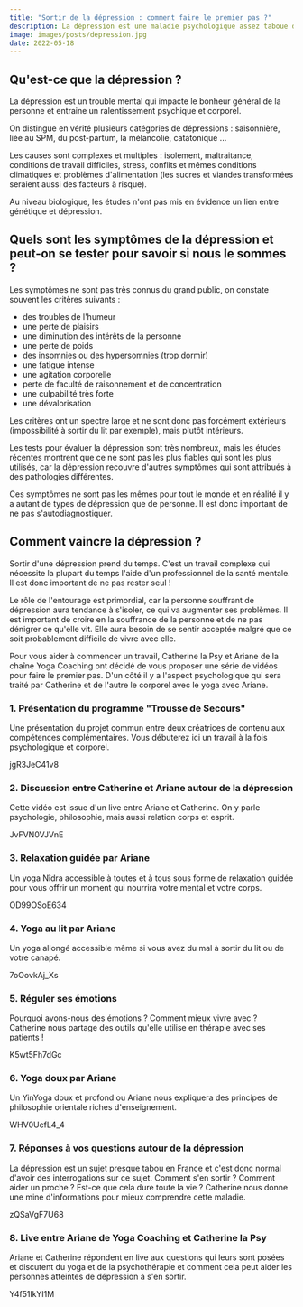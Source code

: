 ```yaml
---
title: "Sortir de la dépression : comment faire le premier pas ?"
description: La dépression est une maladie psychologique assez taboue dans notre société. Vaincre la dépression n'est donc chose aisée. Ariane de la chaîne Yoga Coaching et Catherine la Psy se sont rencontrées pour vous proposer un programme complet pour commencer un travail et sortir de la dépression.
image: images/posts/depression.jpg
date: 2022-05-18
---
```


## Qu'est-ce que la dépression ?

La dépression est un trouble mental qui impacte le bonheur général de la personne et entraine un ralentissement psychique et corporel.

On distingue en vérité plusieurs catégories de dépressions : saisonnière, liée au SPM, du post-partum, la mélancolie, catatonique ...

Les causes sont complexes et multiples : isolement, maltraitance, conditions de travail difficiles, stress, conflits et mêmes conditions climatiques et problèmes d'alimentation (les sucres et viandes transformées seraient aussi des facteurs à risque).

Au niveau biologique, les études n'ont pas mis en évidence un lien entre génétique et dépression.

## Quels sont les symptômes de la dépression et peut-on se tester pour savoir si nous le sommes ?

Les symptômes ne sont pas très connus du grand public, on constate souvent les critères suivants :

- des troubles de l'humeur
- une perte de plaisirs
- une diminution des intérêts de la personne
- une perte de poids
- des insomnies ou des hypersomnies (trop dormir)
- une fatigue intense
- une agitation corporelle
- perte de faculté de raisonnement et de concentration
- une culpabilité très forte
- une dévalorisation

Les critères ont un spectre large et ne sont donc pas forcément extérieurs (impossibilité à sortir du lit par exemple), mais plutôt intérieurs.

Les tests pour évaluer la dépression sont très nombreux, mais les études récentes montrent que ce ne sont pas les plus fiables qui sont les plus utilisés, car la dépression recouvre d'autres symptômes qui sont attribués à des pathologies différentes.

Ces symptômes ne sont pas les mêmes pour tout le monde et en réalité il y a autant de types de dépression que de personne. Il est donc important de ne pas s'autodiagnostiquer.

## Comment vaincre la dépression ?

Sortir d'une dépression prend du temps. C'est un travail complexe qui nécessite la plupart du temps l'aide d'un professionnel de la santé mentale. Il est donc important de ne pas rester seul !

Le rôle de l'entourage est primordial, car la personne souffrant de dépression aura tendance à s'isoler, ce qui va augmenter ses problèmes. Il est important de croire en la souffrance de la personne et de ne pas dénigrer ce qu'elle vit. Elle aura besoin de se sentir acceptée malgré que ce soit probablement difficile de vivre avec elle.

Pour vous aider à commencer un travail, Catherine la Psy et Ariane de la chaîne Yoga Coaching ont décidé de vous proposer une série de vidéos pour faire le premier pas. D'un côté il y a l'aspect psychologique qui sera traité par Catherine et de l'autre le corporel avec le yoga avec Ariane.

### 1. Présentation du programme "Trousse de Secours"

Une présentation du projet commun entre deux créatrices de contenu aux compétences complémentaires. Vous débuterez ici un travail à la fois psychologique et corporel.

<embed-youtube>jgR3JeC41v8</embed-youtube>

### 2. Discussion entre Catherine et Ariane autour de la dépression

Cette vidéo est issue d'un live entre Ariane et Catherine. On y parle psychologie, philosophie, mais aussi relation corps et esprit.

<embed-youtube>JvFVN0VJVnE</embed-youtube>

### 3. Relaxation guidée par Ariane

Un yoga Nîdra accessible à toutes et à tous sous forme de relaxation guidée pour vous offrir un moment qui nourrira votre mental et votre corps.

<embed-youtube>OD99OSoE634</embed-youtube>

### 4. Yoga au lit par Ariane

Un yoga allongé accessible même si vous avez du mal à sortir du lit ou de votre canapé.

<embed-youtube>7oOovkAj_Xs</embed-youtube>

### 5. Réguler ses émotions

Pourquoi avons-nous des émotions ? Comment mieux vivre avec ? Catherine nous partage des outils qu'elle utilise en thérapie avec ses patients !

<embed-youtube>K5wt5Fh7dGc</embed-youtube>

### 6. Yoga doux par Ariane

Un YinYoga doux et profond ou Ariane nous expliquera des principes de philosophie orientale riches d'enseignement.

<embed-youtube>WHV0UcfL4_4</embed-youtube>

### 7. Réponses à vos questions autour de la dépression

La dépression est un sujet presque tabou en France et c'est donc normal d'avoir des interrogations sur ce sujet. Comment s'en sortir ? Comment aider un proche ? Est-ce que cela dure toute la vie ? Catherine nous donne une mine d'informations pour mieux comprendre cette maladie.

<embed-youtube>zQSaVgF7U68</embed-youtube>

### 8. Live entre Ariane de Yoga Coaching et Catherine la Psy

Ariane et Catherine répondent en live aux questions qui leurs sont posées et discutent du yoga et de la psychothérapie et comment cela peut aider les personnes atteintes de dépression à s'en sortir.

<embed-youtube>Y4f51lkYI1M</embed-youtube>
